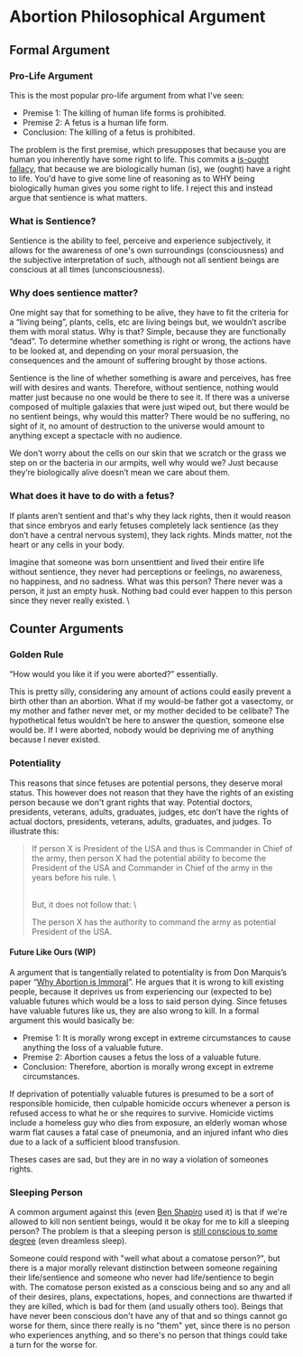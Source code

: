 # Abortion Philosophical Argument

## Formal Argument

### Pro-Life Argument

This is the most popular pro-life argument from what I've seen:

* Premise 1: The killing of human life forms is prohibited.
* Premise 2: A fetus is a human life form.
* Conclusion: The killing of a fetus is prohibited.

The problem is the first premise, which presupposes that because you are human you inherently have some right to life. This commits a [is-ought fallacy](https://plato.stanford.edu/entries/hume-moral/#io), that because we are biologically human (is), we (ought) have a right to life. You'd have to give some line of reasoning as to WHY being biologically human gives you some right to life. I reject this and instead argue that sentience is what matters.

### What is Sentience?

Sentience is the ability to feel, perceive and experience subjectively, it allows for the awareness of one's own surroundings (consciousness) and the subjective interpretation of such, although not all sentient beings are conscious at all times (unconsciousness).

### Why does sentience matter?

One might say that for something to be alive, they have to fit the criteria for a “living being”, plants, cells, etc are living beings but, we wouldn’t ascribe them with moral status. Why is that? Simple, because they are functionally “dead”. To determine whether something is right or wrong, the actions have to be looked at, and depending on your moral persuasion, the consequences and the amount of suffering brought by those actions.

Sentience is the line of whether something is aware and perceives, has free will with desires and wants. Therefore, without sentience, nothing would matter just because no one would be there to see it. If there was a universe composed of multiple galaxies that were just wiped out, but there would be no sentient beings, why would this matter? There would be no suffering, no sight of it, no amount of destruction to the universe would amount to anything except a spectacle with no audience.

We don’t worry about the cells on our skin that we scratch or the grass we step on or the bacteria in our armpits, well why would we? Just because they’re biologically alive doesn’t mean we care about them.

### What does it have to do with a fetus?

If  plants aren’t sentient and that's why they lack rights, then it would reason that since embryos and early fetuses completely lack sentience (as they don’t have a central nervous system), they lack rights. Minds matter, not the heart or any cells in your body.

Imagine that someone was born unsenttient and lived their entire life without sentience, they never had perceptions or feelings, no awareness, no happiness, and no sadness. What was this person? There never was a person, it just an empty husk. Nothing bad could ever happen to this person since they never really existed.\


## Counter Arguments

### Golden Rule

“How would you like it if you were aborted?” essentially.

This is pretty silly, considering any amount of actions could easily prevent a birth other than an abortion. What if my would-be father got a vasectomy, or my mother and father never met, or my mother decided to be celibate? The hypothetical fetus wouldn’t be here to answer the question, someone else would be. If I were aborted, nobody would be depriving me of anything because I never existed.

### Potentiality

This reasons that since fetuses are potential persons, they deserve moral status. This however does not reason that they have the rights of an existing person because we don't grant rights that way. Potential doctors, presidents, veterans, adults, graduates, judges, etc don’t have the rights of actual doctors, presidents, veterans, adults, graduates, and judges. To illustrate this:

> If person X is President of the USA and thus is Commander in Chief of the army, then person X had the potential ability to become the President of the USA and Commander in Chief of the army in the years before his rule.> \
>> \
> But, it does not follow that:> \
>> The person X has the authority to command the army as potential President of the USA.

#### Future Like Ours (WIP)

A argument that is tangentially related to potentiality is from Don Marquis’s paper “[Why Abortion is Immoral](abortion.md#formal-argument)”. He argues that it is wrong to kill existing people, because it deprives us from experiencing our (expected to be) valuable futures which would be a loss to said person dying. Since fetuses have valuable futures like us, they are also wrong to kill. In a formal argument this would basically be:

* Premise 1: It is morally wrong except in extreme circumstances to cause anything the loss of a valuable future.
* Premise 2: Abortion causes a fetus the loss of a valuable future.
* Conclusion: Therefore, abortion is morally wrong except in extreme circumstances.

If deprivation of potentially valuable futures is presumed to be a sort of responsible homicide, then culpable homicide occurs whenever a person is refused access to what he or she requires to survive. Homicide victims include a homeless guy who dies from exposure, an elderly woman whose warm flat causes a fatal case of pneumonia, and an injured infant who dies due to a lack of a sufficient blood transfusion.

Theses cases are sad, but they are in no way a violation of someones rights. 

### Sleeping Person

A common argument against this (even [Ben Shapiro](https://www.youtube.com/watch?v=gkONHNXGfaM) used it) is that if we're allowed to kill non sentient beings, would it be okay for me to kill a sleeping person? The problem is that a sleeping person is [still conscious to some degree](https://www.sciencealert.com/your-consciousness-does-not-switch-off-during-a-dreamless-sleep-say-scientists) (even dreamless sleep). 

Someone could respond with "well what about a comatose person?", but there is a major morally relevant distinction between someone regaining their life/sentience and someone who never had life/sentience to begin with. The comatose person existed as a conscious being and so any and all of their desires, plans, expectations, hopes, and connections are thwarted if they are killed, which is bad for them (and usually others too). Beings that have never been conscious don't have any of that and so things cannot go worse for them, since there really is no "them" yet, since there is no person who experiences anything, and so there's no person that things could take a turn for the worse for.
